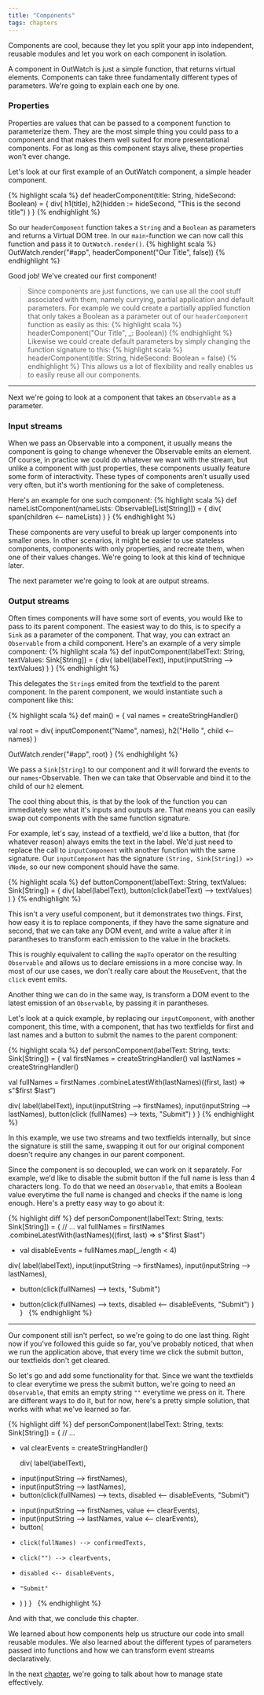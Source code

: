 ```yaml
---
title: "Components"
tags: chapters
---
```



Components are cool, because they let you split your app into independent, reusable modules and let you work on each component in isolation.

A component in OutWatch is just a simple function, that returns virtual elements.
Components can take three fundamentally different types of parameters.
We're going to explain each one by one.

### Properties

Properties are values that can be passed to a component function to parameterize them.
They are the most simple thing you could pass to a component and that makes them well suited for more presentational components.
For as long as this component stays alive, these properties won't ever change.

Let's look at our first example of an OutWatch component, a simple header component.

{% highlight scala %}
def headerComponent(title: String, hideSecond: Boolean) = {
  div(
    h1(title),
    h2(hidden := hideSecond, "This is the second title")
  )
}
{% endhighlight %}

So our `headerComponent` function takes a `String` and a `Boolean` as parameters and returns a Virtual DOM tree.
In our `main`-function we can now call this function and pass it to `OutWatch.render()`.
{% highlight scala %}
OutWatch.render("#app", headerComponent("Our Title", false))
{% endhighlight %}

Good job! We've created our first component!

> Since components are just functions, we can use all the cool stuff associated with them, namely currying, partial application and default parameters.
> For example we could create a partially applied function that only takes a Boolean as a parameter out of our `headerComponent` function as easily as this:
{% highlight scala %}
headerComponent("Our Title", _: Boolean))
{% endhighlight %}
> Likewise we could create default parameters by simply changing the function signature to this:
{% highlight scala %}
headerComponent(title: String, hideSecond: Boolean = false)
{% endhighlight %}
> This allows us a lot of flexibility and really enables us to easily reuse all our components.

___


Next we're going to look at a component that takes an `Observable` as a parameter.

### Input streams

When we pass an Observable into a component, it usually means the component is going to change whenever the Observable emits an element.
Of course, in practice we could do whatever we want with the stream, but unlike a component with just properties, these components usually feature some form of interactivity.
These types of components aren't usually used very often, but it's worth mentioning for the sake of completeness.

Here's an example for one such component:
{% highlight scala %}
def nameListComponent(nameLists: Observable[List[String]]) = {
  div(
    span(children <-- nameLists)
  )
}
{% endhighlight %}

These components are very useful to break up larger components into smaller ones. In other scenarios, it might be easier to use stateless components, components with only properties, and recreate them, when one of their values changes. We're going to look at this kind of technique later.

The next parameter we're going to look at are output streams.

### Output streams
Often times components will have some sort of events, you would like to pass to its parent component.
The easiest way to do this, is to specify a `Sink` as a parameter of the component.
That way, you can extract an `Observable` from a child component.
Here's an example of a very simple component:
{% highlight scala %}
def inputComponent(labelText: String, textValues: Sink[String]) = {
  div(
    label(labelText),
    input(inputString --> textValues)
  )
}
{% endhighlight %}

This delegates the `String`s emited from the textfield to the parent component.
In the parent component, we would instantiate such a component like this:

{% highlight scala %}
def main() = {
  val names = createStringHandler()

  val root = div(
    inputComponent("Name", names),
    h2("Hello ", child <-- names)
  )

  OutWatch.render("#app", root)
}
{% endhighlight %}

We pass a `Sink[String]` to our component and it will forward the events to our `names`-Observable.
Then we can take that Observable and bind it to the child of our `h2` element.

The cool thing about this, is that by the look of the function you can immediately see what it's inputs and outputs are.
That means you can easily swap out components with the same function signature.

For example, let's say, instead of a textfield, we'd like a button, that (for whatever reason) always emits the text in the label. We'd just need to replace the call to `inputComponent` with another function with the same signature.
Our `inputComponent` has the signature `(String, Sink[String]) => VNode`, so our new component should have the same.

{% highlight scala %}
def buttonComponent(labelText: String, textValues: Sink[String]) = {
  div(
    label(labelText),
    button(click(labelText) --> textValues)
  )
}
{% endhighlight %}

This isn't a very useful component, but it demonstrates two things.
First, how easy it is to replace components, if they have the same signature and second, that we can take any DOM event, and write a value after it in parantheses to transform each emission to the value in the brackets.

This is roughly equivalent to calling the `mapTo` operator on the resulting `Observable` and allows us to declare emissions in a more concise way.
In most of our use cases, we don't really care about the `MouseEvent`, that the `click` event emits.

Another thing we can do in the same way, is transform a DOM event to the latest emission of an `Observable`, by passing it in parantheses.

Let's look at a quick example, by replacing our `inputComponent`, with another component, this time, with a component, that has two textfields for first and last names and a button to submit the names to the parent component:

{% highlight scala %}
def personComponent(labelText: String, texts: Sink[String]) = {
  val firstNames = createStringHandler()
  val lastNames = createStringHandler()

  val fullNames = firstNames
    .combineLatestWith(lastNames)((first, last) => s"$first $last")

  div(
    label(labelText),
    input(inputString --> firstNames),
    input(inputString --> lastNames),
    button(click (fullNames) --> texts, "Submit")
  )
}
{% endhighlight %}

In this example, we use two streams and two textfields internally, but since the signature is still the same, swapping it out for our original component doesn't require any changes in our parent component.

Since the component is so decoupled, we can work on it separately. For example, we'd like to disable the submit button if the full name is less than 4 characters long. To do that we need an `Observable`, that emits a Boolean value everytime the full name is changed and checks if the name is long enough.
Here's a pretty easy way to go about it:

{% highlight diff %}
def personComponent(labelText: String, texts: Sink[String]) = {
   // ...
   val fullNames = firstNames
     .combineLatestWith(lastNames)((first, last) => s"$first $last")

+  val disableEvents = fullNames.map(_.length < 4)

  div(
    label(labelText),
    input(inputString --> firstNames),
    input(inputString --> lastNames),
-   button(click(fullNames) --> texts, "Submit")
+   button(click(fullNames) --> texts, disabled <-- disableEvents, "Submit")
  )
}
 
{% endhighlight %}

___

Our component still isn't perfect, so we're going to do one last thing.
Right now if you've followed this guide so far, you've probably noticed, that when we run the application above, that every time we click the submit button, our textfields don't get cleared.

So let's go and add some functionality for that.
Since we want the textfields to clear everytime we press the submit button, we're going to need an `Observable`, that emits an empty string `""` everytime we press on it.
There are different ways to do it, but for now, here's a pretty simple solution, that works with what we've learned so far.

{% highlight diff %}
def personComponent(labelText: String, texts: Sink[String]) = {
   // ...

+ val clearEvents = createStringHandler()

  div(
    label(labelText),
-   input(inputString --> firstNames),
-   input(inputString --> lastNames),
-   button(click(fullNames) --> texts, disabled <-- disableEvents, "Submit")
+   input(inputString --> firstNames, value <-- clearEvents),
+   input(inputString --> lastNames, value <-- clearEvents),
+   button(
+     click(fullNames) --> confirmedTexts,
+     click("") --> clearEvents,
+     disabled <-- disableEvents,
+     "Submit"
+   )
  )
}
 
{% endhighlight %}

And with that, we conclude this chapter.

We learned about how components help us structure our code into small reusable modules. We also learned about the different types of parameters passed into functions and how we can transform event streams declaratively.

In the next [chapter](/managing-state.html), we're going to talk about how to manage state effectively.
